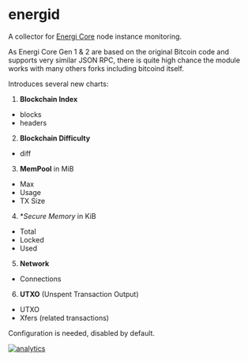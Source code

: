 # energid

A collector for [Energi Core](https://github.com/energicryptocurrency/energi) node instance monitoring.

As Energi Core Gen 1 & 2 are based on the original Bitcoin code and
supports very similar JSON RPC, there is quite high chance the module works
with many others forks including bitcoind itself.

Introduces several new charts:

1. **Blockchain Index**
 * blocks
 * headers

2. **Blockchain Difficulty**
 * diff

3. **MemPool** in MiB
 * Max
 * Usage
 * TX Size

4. **Secure Memory* in KiB
 * Total
 * Locked
 * Used

5. **Network**
 * Connections

6. **UTXO** (Unspent Transaction Output)
 * UTXO
 * Xfers (related transactions)

Configuration is needed, disabled by default.

[![analytics](https://www.google-analytics.com/collect?v=1&aip=1&t=pageview&_s=1&ds=github&dr=https%3A%2F%2Fgithub.com%2Fnetdata%2Fnetdata&dl=https%3A%2F%2Fmy-netdata.io%2Fgithub%2Fcollectors%2Fpython.d.plugin%2Fenergid%2FREADME&_u=MAC~&cid=5792dfd7-8dc4-476b-af31-da2fdb9f93d2&tid=UA-64295674-3)]()
